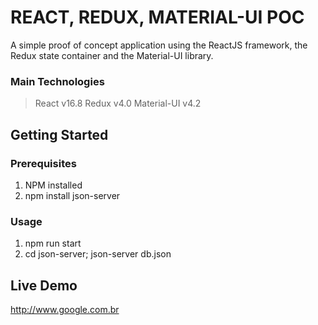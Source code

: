# REACT, REDUX, MATERIAL-UI POC
A simple proof of concept application using the ReactJS framework, the Redux state container and the Material-UI library.

### Main Technologies
> React v16.8
> Redux v4.0
> Material-UI v4.2

## Getting Started
### Prerequisites
1) NPM installed
2) npm install json-server

### Usage
1) npm run start
2) cd json-server; json-server db.json

## Live Demo
http://www.google.com.br